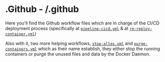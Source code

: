 # .Github - /.github
Here you'll find the Github workflow files which are in charge of the CI/CD deployment process (specifically at [`pipeline-cicd.yml`](./workflows/pipeline-cicd.yml) & at [`re-reploy-container.yml`](./workflows/re-reploy-container.yml))

Also with it, two more helping workflows, [`stop-alles.yml`](./workflows/stop-alles.yml) and [`purge-containers.yml`](./workflows/purge-containers.yml) which as their name establish, they either stop the running containers or purge the unused files and data by the Docker Daemon.